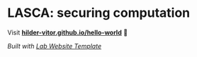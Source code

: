 
# LASCA: securing computation

Visit **[hilder-vitor.github.io/hello-world](https://hilder-vitor.github.io/hello-world)** 🚀

_Built with [Lab Website Template](https://greene-lab.gitbook.io/lab-website-template-docs)_

